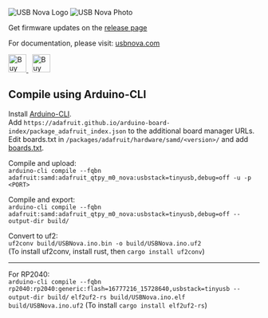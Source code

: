 ![USB Nova Logo](https://usbnova.com/img/about/nova_yellow.png)
![USB Nova Photo](https://usbnova.com/img/home/nova2-small.png)

Get firmware updates on the [release page](https://github.com/SpacehuhnTech/USBNova/releases)

For documentation, please visit: [usbnova.com](https://usbnova.com/)

<a href='https://spacehuhn.store/products/usb-nova' target='_blank'>
  <img height='36' style={{border:0,height:'36px'}} src='https://usbnova.com/img/about/buy.png' border='0' alt='Buy Now' />
</a>
&nbsp;
<a href='https://ko-fi.com/G2G75FA4V' target='_blank'>
  <img height='36' style={{border:0,height:'36px'}} src='https://usbnova.com/img/about/kofi_button.png' border='0' alt='Buy Me a Coffee at ko-fi.com' />
</a>

## Compile using Arduino-CLI
Install [Arduino-CLI](https://arduino.github.io/arduino-cli/0.28/installation/).  
Add `https://adafruit.github.io/arduino-board-index/package_adafruit_index.json` to the additional board manager URLs.  
Edit boards.txt in `/packages/adafruit/hardware/samd/<version>/` and add [boards.txt](boards.txt).  

Compile and upload:  
`arduino-cli compile --fqbn adafruit:samd:adafruit_qtpy_m0_nova:usbstack=tinyusb,debug=off -u -p <PORT>`

Compile and export:  
`arduino-cli compile --fqbn adafruit:samd:adafruit_qtpy_m0_nova:usbstack=tinyusb,debug=off --output-dir build/`

Convert to uf2:  
`uf2conv build/USBNova.ino.bin -o build/USBNova.ino.uf2`  
(To install uf2conv, install rust, then `cargo install uf2conv`) 

---

For RP2040:  
`arduino-cli compile --fqbn rp2040:rp2040:generic:flash=16777216_15728640,usbstack=tinyusb --output-dir build/`
`elf2uf2-rs build/USBNova.ino.elf build/USBNova.ino.uf2`
(To install `cargo install elf2uf2-rs`)